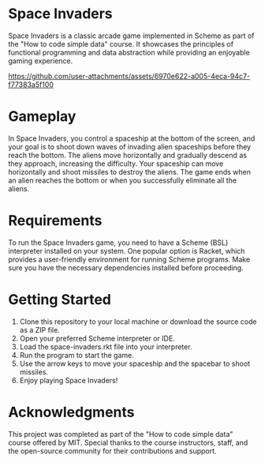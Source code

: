 # Space Invaders
Space Invaders is a classic arcade game implemented in Scheme as part of the "How to code simple data" course. It showcases the principles of functional programming and data abstraction while providing an enjoyable gaming experience.

https://github.com/user-attachments/assets/6970e622-a005-4eca-94c7-f77383a5f100



# Gameplay
In Space Invaders, you control a spaceship at the bottom of the screen, and your goal is to shoot down waves of invading alien spaceships before they reach the bottom. The aliens move horizontally and gradually descend as they approach, increasing the difficulty. Your spaceship can move horizontally and shoot missiles to destroy the aliens. The game ends when an alien reaches the bottom or when you successfully eliminate all the aliens.

# Requirements
To run the Space Invaders game, you need to have a Scheme (BSL) interpreter installed on your system. One popular option is Racket, which provides a user-friendly environment for running Scheme programs. Make sure you have the necessary dependencies installed before proceeding.

# Getting Started
1. Clone this repository to your local machine or download the source code as a ZIP file.
2. Open your preferred Scheme interpreter or IDE.
3. Load the space-invaders.rkt file into your interpreter.
4. Run the program to start the game.
5. Use the arrow keys to move your spaceship and the spacebar to shoot missiles.
6. Enjoy playing Space Invaders!

# Acknowledgments
This project was completed as part of the "How to code simple data" course offered by MIT. Special thanks to the course instructors, staff, and the open-source community for their contributions and support.
